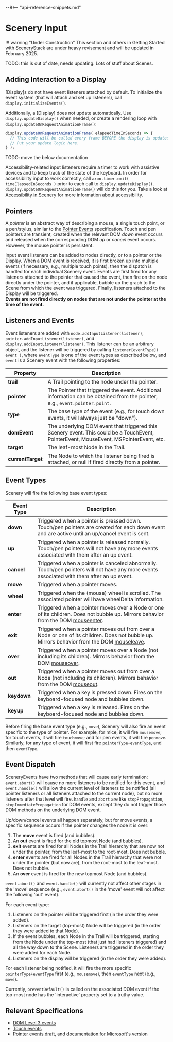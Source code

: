 --8<-- "api-reference-snippets.md"

# Scenery Input

!!! warning "Under Construction"
    This section and others in Getting Started with SceneryStack are under heavy revisement
    and will be updated in February 2025.

TODO: this is out of date, needs updating. Lots of stuff about Scenes.

## Adding Interaction to a Display

[Display]s do not have event listeners attached by default. To initialize the event system (that will attach and set up
listeners), call `display.initializeEvents()`.

Additionally, a [Display] does not update automatically. Use `display.updateDisplay()` when needed, or create a rendering
loop with `display.updateOnRequestAnimationFrame()`:

```js
display.updateOnRequestAnimationFrame( elapsedTimeInSeconds => {
  // This code will be called every frame BEFORE the display is updated.
  // Put your update logic here.
} );
```

TODO: move the below documentation

Accessibility-related input listeners require a timer to work with assistive devices and to keep track of the state of
the keyboard. In order for accessibility input to work correctly, call `axon.timer.emit( timeElapsedInSeconds )` prior
to each call to `display.updateDisplay()`. `display.updateOnRequestAnimationFrame()` will do this for you. Take a look
at [Accessibility in Scenery](scenery-accessibility.md) for more information about accessibility.

## Pointers

A *pointer* is an abstract way of describing a mouse, a single touch point, or a pen/stylus, similar to
the [Pointer Events](https://dvcs.w3.org/hg/pointerevents/raw-file/tip/pointerEvents.html) specification. Touch and pen
pointers are transient, created when the relevant DOM *down* event occurs and released when the corresponding DOM *up*
or *cancel* event occurs. However, the mouse pointer is persistent.

Input event listeners can be added to nodes directly, or to a pointer or the Display. When a DOM event is received, it
is first broken up into multiple events (if necessary, e.g., multiple touch points), then the dispatch is handled for
each individual Scenery event. Events are first fired for any listeners attached to the pointer that caused the event,
then fire on the node directly under the pointer, and if applicable, bubble up the graph to the Scene from which the
event was triggered. Finally, listeners attached to the Display will be triggered.  
**Events are not fired directly on nodes that are not under the pointer at the time of the event.**

## Listeners and Events

Event listeners are added with `node.addInputListener(listener)`, `pointer.addInputListener(listener)`, and
`display.addInputListener(listener)`. This listener can be an arbitrary object, and the listener will be triggered by
calling `listener[eventType]( event )`, where `eventType` is one of the event types as described below, and `event` is a
Scenery event with the following properties:

| **Property**      | **Description**                                                                                                                        |
|-------------------|----------------------------------------------------------------------------------------------------------------------------------------|
| **trail**         | A Trail pointing to the node under the pointer.                                                                                        |
| **pointer**       | The Pointer that triggered the event. Additional information can be obtained from the pointer, e.g., `event.pointer.point`.            |
| **type**          | The base type of the event (e.g., for touch down events, it will always just be "down").                                               |
| **domEvent**      | The underlying DOM event that triggered this Scenery event. This could be a TouchEvent, PointerEvent, MouseEvent, MSPointerEvent, etc. |
| **target**        | The leaf-most Node in the Trail.                                                                                                       |
| **currentTarget** | The Node to which the listener being fired is attached, or null if fired directly from a pointer.                                      |

## Event Types

Scenery will fire the following base event types:

| **Event Type** | **Description**                                                                                                                                                                                             |
|----------------|-------------------------------------------------------------------------------------------------------------------------------------------------------------------------------------------------------------|
| **down**       | Triggered when a pointer is pressed down. Touch/pen pointers are created for each down event and are active until an up/cancel event is sent.                                                               |
| **up**         | Triggered when a pointer is released normally. Touch/pen pointers will not have any more events associated with them after an up event.                                                                     |
| **cancel**     | Triggered when a pointer is canceled abnormally. Touch/pen pointers will not have any more events associated with them after an up event.                                                                   |
| **move**       | Triggered when a pointer moves.                                                                                                                                                                             |
| **wheel**      | Triggered when the (mouse) wheel is scrolled. The associated pointer will have wheelDelta information.                                                                                                      |
| **enter**      | Triggered when a pointer moves over a Node or one of its children. Does not bubble up. Mirrors behavior from the DOM [mouseenter](http://www.w3.org/TR/DOM-Level-3-Events/#event-type-mouseenter).          |
| **exit**       | Triggered when a pointer moves out from over a Node or one of its children. Does not bubble up. Mirrors behavior from the DOM [mouseleave](http://www.w3.org/TR/DOM-Level-3-Events/#event-type-mouseleave). |
| **over**       | Triggered when a pointer moves over a Node (not including its children). Mirrors behavior from the DOM [mouseover](http://www.w3.org/TR/DOM-Level-3-Events/#event-type-mouseover).                          |
| **out**        | Triggered when a pointer moves out from over a Node (not including its children). Mirrors behavior from the DOM [mouseout](http://www.w3.org/TR/DOM-Level-3-Events/#event-type-mouseout).                   |
| **keydown**    | Triggered when a key is pressed down. Fires on the keyboard-focused node and bubbles down.                                                                                                                  |
| **keyup**      | Triggered when a key is released. Fires on the keyboard-focused node and bubbles down.                                                                                                                      |

Before firing the base event type (e.g., `move`), Scenery will also fire an event specific to the type of pointer. For
example, for mice, it will fire `mousemove`; for touch events, it will fire `touchmove`; and for pen events, it will
fire `penmove`. Similarly, for any type of event, it will first fire `pointerType+eventType`, and then `eventType`.

## Event Dispatch

SceneryEvents have two methods that will cause early termination: `event.abort()` will cause no more listeners to be
notified for this event, and `event.handle()` will allow the current level of listeners to be notified (all pointer
listeners or all listeners attached to the current node), but no more listeners after that level will fire. `handle` and
`abort` are like `stopPropagation`, `stopImmediatePropagation` for DOM events, except they do not trigger those DOM
methods on the underlying DOM event.

Up/down/cancel events all happen separately, but for move events, a specific sequence occurs if the pointer changes the
node it is over:

1. The **move** event is fired (and bubbles).
2. An **out** event is fired for the old topmost Node (and bubbles).
3. **exit** events are fired for all Nodes in the Trail hierarchy that are now not under the pointer, from the leaf-most
   to the root-most. Does not bubble.
4. **enter** events are fired for all Nodes in the Trail hierarchy that were not under the pointer (but now are), from
   the root-most to the leaf-most. Does not bubble.
5. An **over** event is fired for the new topmost Node (and bubbles).

`event.abort()` and `event.handle()` will currently not affect other stages in the 'move' sequence (e.g.,
`event.abort()` in the 'move' event will not affect the following 'out' event).

For each event type:

1. Listeners on the pointer will be triggered first (in the order they were added).
2. Listeners on the target (top-most) Node will be triggered (in the order they were added to that Node).
3. If the event bubbles, each Node in the Trail will be triggered, starting from the Node under the top-most (that just
   had listeners triggered) and all the way down to the Scene. Listeners are triggered in the order they were added for
   each Node.
4. Listeners on the display will be triggered (in the order they were added).

For each listener being notified, it will fire the more specific `pointerType+eventType` first (e.g., `mousemove`), then
`eventType` next (e.g., `move`).

Currently, `preventDefault()` is called on the associated DOM event if the top-most node has the 'interactive' property
set to a truthy value.

## Relevant Specifications

- [DOM Level 3 events](http://www.w3.org/TR/DOM-Level-3-Events/)
- [Touch events](http://www.w3.org/TR/touch-events/)
- [Pointer events draft](https://dvcs.w3.org/hg/pointerevents/raw-file/tip/pointerEvents.html),
  and [documentation for Microsoft's version](http://msdn.microsoft.com/en-us/library/ie/hh673557(v=vs.85).aspx)
